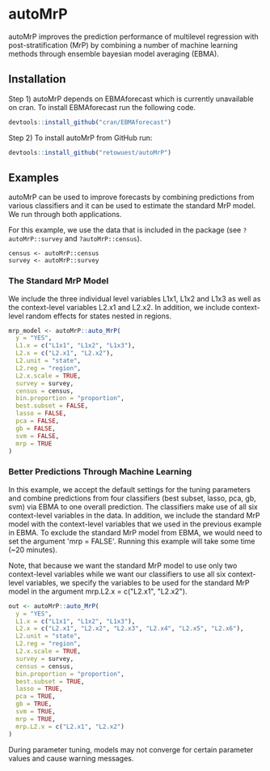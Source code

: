 # autoMrP
autoMrP improves the prediction performance of multilevel regression with post-stratification (MrP) by combining a number of machine learning methods through ensemble bayesian model averaging (EBMA).

## Installation
Step 1) autoMrP depends on EBMAforecast which is currently unavailable on cran. To install EBMAforecast run the following code.

```R
devtools::install_github("cran/EBMAforecast")
```

Step 2) To install autoMrP from GitHub run:

```R
devtools::install_github("retowuest/autoMrP")
```

## Examples

autoMrP can be used to improve forecasts by combining predictions from various classifiers and it can be used to estimate the standard MrP model. We run through both applications.

For this example, we use the data that is included in the package (see `?autoMrP::survey` and `?autoMrP::census`).

```Running
census <- autoMrP::census
survey <- autoMrP::survey
```

### The Standard MrP Model

We  include the three individual level variables L1x1, L1x2 and L1x3 as well as the context-level variables L2.x1 and L2.x2. In addition, we include context-level random effects for states nested in regions.

```R
mrp_model <- autoMrP::auto_MrP(
  y = "YES",
  L1.x = c("L1x1", "L1x2", "L1x3"),
  L2.x = c("L2.x1", "L2.x2"),
  L2.unit = "state",
  L2.reg = "region",
  L2.x.scale = TRUE,
  survey = survey,
  census = census,
  bin.proportion = "proportion",
  best.subset = FALSE,
  lasso = FALSE,
  pca = FALSE,
  gb = FALSE,
  svm = FALSE,
  mrp = TRUE
)
```


### Better Predictions Through Machine Learning

In this example, we accept the default settings for the tuning parameters and combine predictions from four classifiers (best subset, lasso, pca, gb, svm) via EBMA to one overall prediction. The classifiers make use of all six context-level variables in the data. In addition, we include the standard MrP model with the context-level variables that we used in the previous example in EBMA. To exclude the standard MrP model from EBMA, we would need to set the argument 'mrp = FALSE'. Running this example will take some time (~20 minutes).

Note, that because we want the standard MrP model to use only two context-level variables while we want our classifiers to use all six context-level variables, we specify the variables to be used for the standard MrP model in the argument mrp.L2.x = c("L2.x1", "L2.x2").

```R
out <- autoMrP::auto_MrP(
  y = "YES",
  L1.x = c("L1x1", "L1x2", "L1x3"),
  L2.x = c("L2.x1", "L2.x2", "L2.x3", "L2.x4", "L2.x5", "L2.x6"),
  L2.unit = "state",
  L2.reg = "region",
  L2.x.scale = TRUE,
  survey = survey,
  census = census,
  bin.proportion = "proportion",
  best.subset = TRUE,
  lasso = TRUE,
  pca = TRUE,
  gb = TRUE,
  svm = TRUE,
  mrp = TRUE,
  mrp.L2.x = c("L2.x1", "L2.x2")
)
```

During parameter tuning, models may not converge for certain parameter values and cause warning messages.